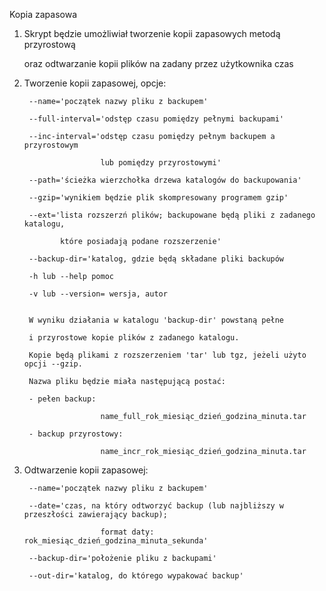 Kopia zapasowa 

1. Skrypt będzie umożliwiał tworzenie kopii zapasowych metodą przyrostową

   oraz odtwarzanie kopii plików na zadany przez użytkownika czas

2. Tworzenie kopii zapasowej, opcje:

        --name='początek nazwy pliku z backupem'

        --full-interval='odstęp czasu pomiędzy pełnymi backupami'

        --inc-interval='odstęp czasu pomiędzy pełnym backupem a przyrostowym

                        lub pomiędzy przyrostowymi'

        --path='ścieżka wierzchołka drzewa katalogów do backupowania'

        --gzip='wynikiem będzie plik skompresowany programem gzip'

        --ext='lista rozszerzń plików; backupowane będą pliki z zadanego katalogu,

               które posiadają podane rozszerzenie'

        --backup-dir='katalog, gdzie będą składane pliki backupów

        -h lub --help pomoc

        -v lub --version= wersja, autor


        W wyniku działania w katalogu 'backup-dir' powstaną pełne

        i przyrostowe kopie plików z zadanego katalogu.

        Kopie będą plikami z rozszerzeniem 'tar' lub tgz, jeżeli użyto opcji --gzip.

        Nazwa pliku będzie miała następującą postać:

        - pełen backup:

                        name_full_rok_miesiąc_dzień_godzina_minuta.tar

        - backup przyrostowy:

                        name_incr_rok_miesiąc_dzień_godzina_minuta.tar


3. Odtwarzenie kopii zapasowej:

        --name='początek nazwy pliku z backupem'

        --date='czas, na który odtworzyć backup (lub najbliższy w przeszłości zawierający backup);

                        format daty: rok_miesiąc_dzień_godzina_minuta_sekunda'

        --backup-dir='położenie pliku z backupami'

        --out-dir='katalog, do którego wypakować backup'
